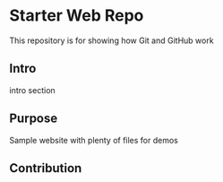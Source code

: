 # Starter Web Repo

This repository is for showing how Git and GitHub work
## Intro 
intro section
## Purpose

Sample website with plenty of files for demos
## Contribution 